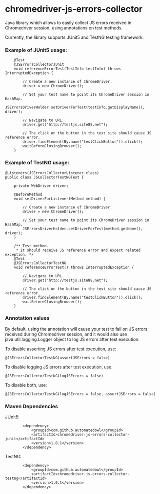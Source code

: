 # chromedriver-js-errors-collector

Java library which allows to easily collect JS errors received in Chromedriver session, using annotations on test methods.

Currently, the library supports JUnit5 and TestNG testing framework.

### Example of JUnit5 usage:

```
    @Test
    @JSErrorsCollectorJUnit
    void referenceErrorTest(TestInfo testInfo) throws InterruptedException {

        // Create a new instance of ChromeDriver.
        driver = new ChromeDriver();

        // Set your test name to point its ChromeDriver session in HashMap.
        JSErrorsDriverHolder.setDriverForTest(testInfo.getDisplayName(), driver);

        // Navigate to URL.
        driver.get("http://testjs.site88.net");

        // The click on the button in the test site should cause JS reference error.
        driver.findElement(By.name("testClickButton")).click();
        waitBeforeClosingBrowser();
    }
```

### Example of TestNG usage:

```
@Listeners(JSErrorsCollectorListener.class)
public class JSCollectorTestNGTest {

    private WebDriver driver;

    @BeforeMethod
    void setDriverForListener(Method method) {

        // Create a new instance of ChromeDriver.
        driver = new ChromeDriver();

        // Set your test name to point its ChromeDriver session in HashMap.
        JSErrorsDriverHolder.setDriverForTest(method.getName(), driver);
    }

    /** Test method.
     * It should receive JS reference error and expect related exception. */
    @Test
    @JSErrorsCollectorTestNG
    void referenceErrorTest() throws InterruptedException {

        // Navigate to URL.
        driver.get("http://testjs.site88.net");

        // The click on the button in the test site should cause JS reference error.
        driver.findElement(By.name("testClickButton")).click();
        waitBeforeClosingBrowser();
    }
```

### Annotation values

By default, using the annotation will cause your test to fail on JS errors received during Chromedriver session,
and it would also use java.util.logging.Logger object to log JS errors after test execution.

To disable asserting JS errors after test execution, use:

```
@JSErrorsCollectorTestNG(assertJSErrors = false)
```

To disable logging JS errors after test execution, use:

```
@JSErrorsCollectorTestNG(logJSErrors = false)
```

To disable both, use:

```
@JSErrorsCollectorTestNG(logJSErrors = false, assertJSErrors = false)
```

### Maven Dependencies

JUnit5:
```
        <dependency>
            <groupId>com.github.automatedowl</groupId>
            <artifactId>chromedriver-js-errors-collector-junit</artifactId>
            <version>1.0.1</version>
        </dependency>
```

TestNG:
```
        <dependency>
            <groupId>com.github.automatedowl</groupId>
            <artifactId>chromedriver-js-errors-collector-testng</artifactId>
            <version>1.0.1</version>
        </dependency>
```

